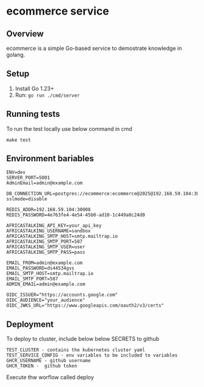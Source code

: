 # ecommerce service

## Overview

ecommerce is a simple Go-based service to demostrate knowledge in golang.


## Setup

1. Install Go 1.23+
2. Run: `go run ./cmd/server`


## Running tests
To run the test locally use below command in cmd

    make test


## Environment bariables
    ENV=dev
    SERVER_PORT=5001
    AdminEmail=admin@example.com

    DB_CONNECTION_URL=postgres://ecommerce:ecommerce@2025@192.168.59.104:30007/ecommerce?sslmode=disable

    REDIS_ADDR=192.168.59.104:30008
    REDIS_PASSWORD=4e763fe4-4e54-45b0-ad10-1c449a0c24d0

    AFRICASTALKING_API_KEY=your_api_key
    AFRICASTALKING_USERNAME=sandbox
    AFRICASTALKING_SMTP_HOST=smtp.mailtrap.io
    AFRICASTALKING_SMTP_PORT=587
    AFRICASTALKING_SMTP_USER=user
    AFRICASTALKING_SMTP_PASS=pass

    EMAIL_FROM=admin@example.com
    EMAIL_PASSWORD=ds44534gvs
    EMAIL_SMTP_HOST=smtp.mailtrap.io
    EMAIL_SMTP_PORT=587
    ADMIN_EMAIL=admin@example.com

    OIDC_ISSUER="https://accounts.google.com"
    OIDC_AUDIENCE="your_audience"
    OIDC_JWKS_URL="https://www.googleapis.com/oauth2/v3/certs"


## Deployment
To deploy to cluster, include below below SECRETS to github

    TEST_CLUSTER - contains the kubernetes cluster yaml
    TEST_SERVICE_CONFIG - env variables to be included to variables
    GHCR_USERNAME - github username
    GHCR_TOKEN -  github token

Execute thw worflow called deploy


